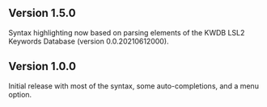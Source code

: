 ## Version 1.5.0

Syntax highlighting now based on parsing elements of the KWDB LSL2 Keywords Database (version 0.0.20210612000).

## Version 1.0.0

Initial release with most of the syntax, some auto-completions, and a menu option.
